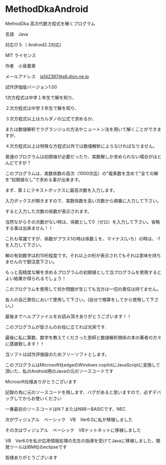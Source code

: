 # MethodDkaAndroid
MethodDka
高次代数方程式を解くプログラム

言語　Java

対応ＯＳ（ Android2.2対応)

MIT ライセンス

作者　小泉嘉章

メールアドレス　ja142397@s6.dion.ne.jp

試作評価版バージョン1.00

1次方程式は中学１年生で解を知り、

２次方程式は中学３年生で解を知り、

３次方程式以上はカルダノの公式で求めるか、

または数値解析でラグランジュの方法やニュートン法を用いて解くことができますが、

４次方程式以上は特殊な方程式以外では数値解析によらなければなりません。

普通のプログラムは初期値が必要だったり、実数解しか求められない場合がほとんどですが？

このプログラムは、実数係数の高次（1000次迄）の"複素数を含めて"全ての解を”初期値なし”で求める事が出来ます。

まず、第１にテキストボックスに最高次数を入力します。

入力ボックスが開きますので、実数係数を高い次数から順番に入力して下さい。

すると入力した次数の係数が表示されます。

当然ながらその次数がない時は、係数として0（ゼロ）を入力して下さい。省略する事は出来ません！！

これも常識ですが、係数がプラス1の時は係数１を、マイナス(いち）の時は、-1を入力して下さい。

解の有効数字は約15桁程度です。それ以上の桁が表示されてもそれは意味を持ちませんので御注意下さい。

もっと高精度な解を求めるプログラムの初期値として当プログラムを使用するとよい結果が得られるでしょう！

このプログラムを使用して何か問題が生じても当方は一切の責任は持てません。

各人の自己責任において使用して下さい。(自分で検算をしてから使用して下さい。）

最後までヘルプファイルをお読み頂きありがとうございます！！

このプログラムが皆さんのお役に立てれば光栄です.

最後に私に算数、数学を教えてくださった恩師と数値解析関係の本の著者の方々に感謝致します！！

当ソフトは試作評価版のためフリーソフトとします。

このプログラムはMicrosoft社edgeのWindows copilotにJavaScriptに変換して頂いた、私のAndroid用のJavaの元のソースコードです

Microsoft社様ありがとうございます

記録の為に元のソースコードを残します、バグがあると思いますので、必ずデバッグしてからお使いください

一番最初のソースコードはN？またはN88ーBASICです、NEC

次がヴィジュアル　ベーシック　VB　Ver6.0に私が移植しました

その次はヴィジュアル　ベーシック　VBドットネットに移植しました

VB　Ver6.0を私が応用情報処理の先生の指導を受けてJavaに移植しました、開発ツールはIBM社のeclipseです

皆様ありがとうございます

